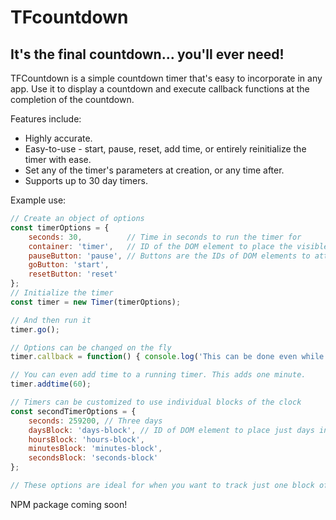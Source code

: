 # TFcountdown
## It's the final countdown... you'll ever need!

TFCountdown is a simple countdown timer that's easy to incorporate in any app. Use it to display a countdown and execute callback functions at the completion of the countdown.

Features include:

* Highly accurate.
* Easy-to-use - start, pause, reset, add time, or entirely reinitialize the timer with ease.
* Set any of the timer's parameters at creation, or any time after.
* Supports up to 30 day timers.

Example use:

```javascript
// Create an object of options
const timerOptions = {
    seconds: 30,          // Time in seconds to run the timer for
    container: 'timer',   // ID of the DOM element to place the visible timer in (optional)
    pauseButton: 'pause', // Buttons are the IDs of DOM elements to attach a handler to (optional)
    goButton: 'start',
    resetButton: 'reset'
};
// Initialize the timer
const timer = new Timer(timerOptions);

// And then run it
timer.go();

// Options can be changed on the fly
timer.callback = function() { console.log('This can be done even while the timer is running!'); };

// You can even add time to a running timer. This adds one minute.
timer.addtime(60);

// Timers can be customized to use individual blocks of the clock
const secondTimerOptions = {
    seconds: 259200, // Three days
    daysBlock: 'days-block', // ID of DOM element to place just days in
    hoursBlock: 'hours-block',
    minutesBlock: 'minutes-block',
    secondsBlock: 'seconds-block'
};

// These options are ideal for when you want to track just one block of time, or need to style each component individually
```

NPM package coming soon!
